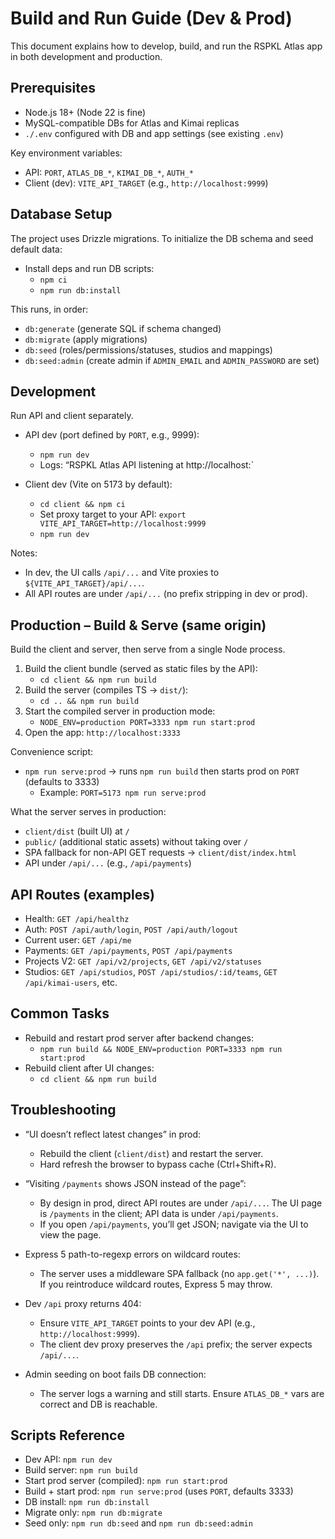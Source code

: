 # Build and Run Guide (Dev & Prod)

This document explains how to develop, build, and run the RSPKL Atlas app in both development and production.

## Prerequisites

- Node.js 18+ (Node 22 is fine)
- MySQL-compatible DBs for Atlas and Kimai replicas
- `./.env` configured with DB and app settings (see existing `.env`)

Key environment variables:
- API: `PORT`, `ATLAS_DB_*`, `KIMAI_DB_*`, `AUTH_*`
- Client (dev): `VITE_API_TARGET` (e.g., `http://localhost:9999`)

## Database Setup

The project uses Drizzle migrations. To initialize the DB schema and seed default data:

- Install deps and run DB scripts:
  - `npm ci`
  - `npm run db:install`

This runs, in order:
- `db:generate` (generate SQL if schema changed)
- `db:migrate` (apply migrations)
- `db:seed` (roles/permissions/statuses, studios and mappings)
- `db:seed:admin` (create admin if `ADMIN_EMAIL` and `ADMIN_PASSWORD` are set)

## Development

Run API and client separately.

- API dev (port defined by `PORT`, e.g., 9999):
  - `npm run dev`
  - Logs: “RSPKL Atlas API listening at http://localhost:<PORT>`

- Client dev (Vite on 5173 by default):
  - `cd client && npm ci`
  - Set proxy target to your API: `export VITE_API_TARGET=http://localhost:9999`
  - `npm run dev`

Notes:
- In dev, the UI calls `/api/...` and Vite proxies to `${VITE_API_TARGET}/api/...`.
- All API routes are under `/api/...` (no prefix stripping in dev or prod).

## Production – Build & Serve (same origin)

Build the client and server, then serve from a single Node process.

1) Build the client bundle (served as static files by the API):
   - `cd client && npm run build`
2) Build the server (compiles TS → `dist/`):
   - `cd .. && npm run build`
3) Start the compiled server in production mode:
   - `NODE_ENV=production PORT=3333 npm run start:prod`
4) Open the app: `http://localhost:3333`

Convenience script:
- `npm run serve:prod` → runs `npm run build` then starts prod on `PORT` (defaults to 3333)
  - Example: `PORT=5173 npm run serve:prod`

What the server serves in production:
- `client/dist` (built UI) at `/`
- `public/` (additional static assets) without taking over `/`
- SPA fallback for non-API GET requests → `client/dist/index.html`
- API under `/api/...` (e.g., `/api/payments`)

## API Routes (examples)

- Health: `GET /api/healthz`
- Auth: `POST /api/auth/login`, `POST /api/auth/logout`
- Current user: `GET /api/me`
- Payments: `GET /api/payments`, `POST /api/payments`
- Projects V2: `GET /api/v2/projects`, `GET /api/v2/statuses`
- Studios: `GET /api/studios`, `POST /api/studios/:id/teams`, `GET /api/kimai-users`, etc.

## Common Tasks

- Rebuild and restart prod server after backend changes:
  - `npm run build && NODE_ENV=production PORT=3333 npm run start:prod`
- Rebuild client after UI changes:
  - `cd client && npm run build`

## Troubleshooting

- “UI doesn’t reflect latest changes” in prod:
  - Rebuild the client (`client/dist`) and restart the server.
  - Hard refresh the browser to bypass cache (Ctrl+Shift+R).

- “Visiting `/payments` shows JSON instead of the page”:
  - By design in prod, direct API routes are under `/api/...`. The UI page is `/payments` in the client; API data is under `/api/payments`.
  - If you open `/api/payments`, you’ll get JSON; navigate via the UI to view the page.

- Express 5 path-to-regexp errors on wildcard routes:
  - The server uses a middleware SPA fallback (no `app.get('*', ...)`). If you reintroduce wildcard routes, Express 5 may throw.

- Dev `/api` proxy returns 404:
  - Ensure `VITE_API_TARGET` points to your dev API (e.g., `http://localhost:9999`).
  - The client dev proxy preserves the `/api` prefix; the server expects `/api/...`.

- Admin seeding on boot fails DB connection:
  - The server logs a warning and still starts. Ensure `ATLAS_DB_*` vars are correct and DB is reachable.

## Scripts Reference

- Dev API: `npm run dev`
- Build server: `npm run build`
- Start prod server (compiled): `npm run start:prod`
- Build + start prod: `npm run serve:prod` (uses `PORT`, defaults 3333)
- DB install: `npm run db:install`
- Migrate only: `npm run db:migrate`
- Seed only: `npm run db:seed` and `npm run db:seed:admin`

